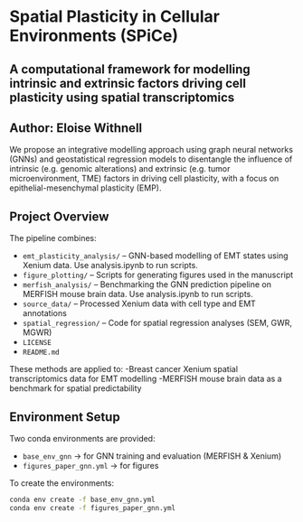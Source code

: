# Spatial Plasticity in Cellular Environments (SPiCe)

## A computational framework for modelling intrinsic and extrinsic factors driving cell plasticity using spatial transcriptomics

## Author: Eloise Withnell

We propose an integrative modelling approach using graph neural networks (GNNs) and geostatistical regression models to disentangle the influence of intrinsic (e.g. genomic alterations) and extrinsic (e.g. tumor microenvironment, TME) factors in driving cell plasticity, with a focus on epithelial-mesenchymal plasticity (EMP).

## Project Overview
The pipeline combines:
- `emt_plasticity_analysis/` – GNN-based modelling of EMT states using Xenium data. Use analysis.ipynb to run scripts.  
- `figure_plotting/` – Scripts for generating figures used in the manuscript  
- `merfish_analysis/` – Benchmarking the GNN prediction pipeline on MERFISH mouse brain data. Use analysis.ipynb to run scripts.  
- `source_data/` – Processed Xenium data with cell type and EMT annotations  
- `spatial_regression/` – Code for spatial regression analyses (SEM, GWR, MGWR)  
- `LICENSE`  
- `README.md`  

These methods are applied to:
-Breast cancer Xenium spatial transcriptomics data for EMT modelling
-MERFISH mouse brain data as a benchmark for spatial predictability

## Environment Setup

Two conda environments are provided:

- `base_env_gnn` → for GNN training and evaluation (MERFISH & Xenium)
- `figures_paper_gnn.yml` → for  figures

To create the environments:

```bash
conda env create -f base_env_gnn.yml
conda env create -f figures_paper_gnn.yml


